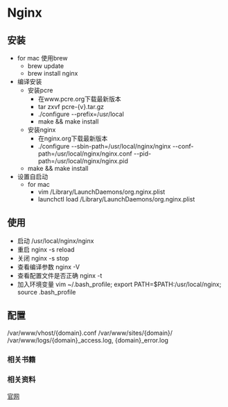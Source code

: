 Nginx
====================

## 安装
* for mac 使用brew
  - brew update
  - brew install nginx
* 编译安装
  - 安装pcre 
    - 在www.pcre.org下载最新版本
    - tar zxvf pcre-{v}.tar.gz
    - ./configure --prefix=/usr/local
    - make && make install
  - 安装nginx
    - 在nginx.org下载最新版本
    - ./configure
    --sbin-path=/usr/local/nginx/nginx
    --conf-path=/usr/local/nginx/nginx.conf
    --pid-path=/usr/local/nginx/nginx.pid
  - make && make install
* 设置自启动
  - for mac 
    - vim /Library/LaunchDaemons/org.nginx.plist
    - launchctl load /Library/LaunchDaemons/org.nginx.plist

## 使用
* 启动 /usr/local/nginx/nginx
* 重启 nginx -s reload
* 关闭 nginx -s stop
* 查看编译参数 nginx -V
* 查看配置文件是否正确 nginx -t
* 加入环境变量 vim ~/.bash_profile; export PATH=$PATH:/usr/local/nginx; source .bash_profile



## 配置
/var/www/vhost/{domain}.conf
/var/www/sites/{domain}/
/var/www/logs/{domain}_access.log, {domain}_error.log



### 相关书籍


### 相关资料
[官网](http://nginx.org/)


